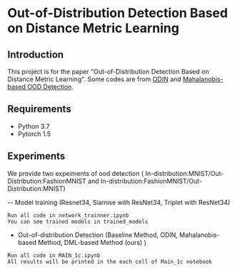 # Out-of-Distribution Detection Based on Distance Metric Learning

## Introduction
This project is for the paper "Out-of-Distribution Detection Based on Distance Metric Learning". Some codes are from [ODIN](https://github.com/facebookresearch/odin) and [Mahalanobis-based OOD Detection](https://github.com/pokaxpoka/deep_Mahalanobis_detector/).

## Requirements
- Python 3.7
- Pytorch 1.5

## Experiments
We provide two expeiments of ood detection ( In-distribution:MNIST/Out-Distribution:FashionMNIST and In-distribution:FashionMNIST/Out-Distribution:MNIST)

-- Model training (Resnet34, Siamise with ResNet34, Triplet with ResNet34) 
```
Run all code in network_trainner.ipynb
You can see trained models in trained_models
```

- Out-of-distribution Detection (Baseline Method, ODIN, Mahalanobis-based Method, DML-based Method (ours) )
```
Run all code in MAIN_1c.ipynb
All results will be printed in the each cell of Main_1c notebook  
```
